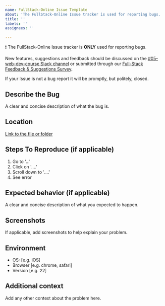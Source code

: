 ```yaml
---
name: FullStack-Online Issue Template
about: 'The FullStack-Online Issue tracker is used for reporting bugs. '
title: ''
labels: ''
assignees: ''

---
```


❗ The FullStack-Online Issue tracker is **ONLY** used for reporting bugs. 

New features, suggestions and feedback should be discussed on the [#05-web-dev-course Slack channel](https://trilogyed-instruction.slack.com/messages/C1073F9N0) or submitted through our [Full-Stack Feedback & Suggestions Survey](https://forms.gle/pRduJubbPK9fu22R7). 

If your Issue is not a bug report it will be promptly, but politely, closed. 

## Describe the Bug
A clear and concise description of what the bug is.

## Location
[Link to the file or folder](URL)

## Steps To Reproduce (if applicable)
1. Go to '...'
2. Click on '....'
3. Scroll down to '....'
4. See error

## Expected behavior (if applicable)
A clear and concise description of what you expected to happen.

## Screenshots
If applicable, add screenshots to help explain your problem.

## Environment
 - OS: [e.g. iOS]
 - Browser [e.g. chrome, safari]
 - Version [e.g. 22]

## Additional context
Add any other context about the problem here.
